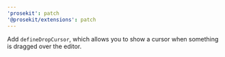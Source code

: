```yaml
---
'prosekit': patch
'@prosekit/extensions': patch
---
```


Add `defineDropCursor`, which allows you to show a cursor when something is dragged over the editor.
